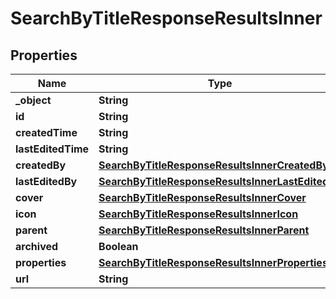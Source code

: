 

# SearchByTitleResponseResultsInner


## Properties

| Name | Type | Description | Notes |
|------------ | ------------- | ------------- | -------------|
|**_object** | **String** |  |  [optional] |
|**id** | **String** |  |  [optional] |
|**createdTime** | **String** |  |  [optional] |
|**lastEditedTime** | **String** |  |  [optional] |
|**createdBy** | [**SearchByTitleResponseResultsInnerCreatedBy**](SearchByTitleResponseResultsInnerCreatedBy.md) |  |  [optional] |
|**lastEditedBy** | [**SearchByTitleResponseResultsInnerLastEditedBy**](SearchByTitleResponseResultsInnerLastEditedBy.md) |  |  [optional] |
|**cover** | [**SearchByTitleResponseResultsInnerCover**](SearchByTitleResponseResultsInnerCover.md) |  |  [optional] |
|**icon** | [**SearchByTitleResponseResultsInnerIcon**](SearchByTitleResponseResultsInnerIcon.md) |  |  [optional] |
|**parent** | [**SearchByTitleResponseResultsInnerParent**](SearchByTitleResponseResultsInnerParent.md) |  |  [optional] |
|**archived** | **Boolean** |  |  [optional] |
|**properties** | [**SearchByTitleResponseResultsInnerProperties**](SearchByTitleResponseResultsInnerProperties.md) |  |  [optional] |
|**url** | **String** |  |  [optional] |



